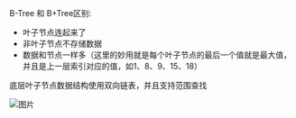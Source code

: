 B-Tree 和 B+Tree区别:

* 叶子节点连起来了
* 非叶子节点不存储数据
* 数据和节点一样多（这里的妙用就是每个叶子节点的最后一个值就是最大值，并且是上一层索引对应的值，如1、8、9、15、18）

底层叶子节点数据结构使用双向链表，并且支持范围查找

![图片](https://uploader.shimo.im/f/SEuR132tzs2lUWqL.png!thumbnail)

